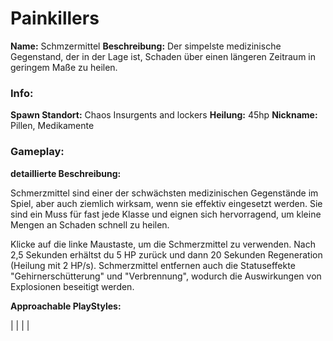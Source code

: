 # Painkillers

**Name:** Schmzermittel
**Beschreibung:** Der simpelste medizinische Gegenstand, der in der Lage ist, Schaden über einen längeren Zeitraum in geringem Maße zu heilen.

### Info:

**Spawn Standort:** Chaos Insurgents and lockers
**Heilung:** 45hp
**Nickname:** Pillen, Medikamente

### Gameplay:

**detaillierte Beschreibung:**

Schmerzmittel sind einer der schwächsten medizinischen Gegenstände im Spiel, aber auch ziemlich wirksam, wenn sie effektiv eingesetzt werden. Sie sind ein Muss für fast jede Klasse und eignen sich hervorragend, um kleine Mengen an Schaden schnell zu heilen.

Klicke auf die linke Maustaste, um die Schmerzmittel zu verwenden. Nach 2,5 Sekunden erhältst du 5 HP zurück und dann 20 Sekunden Regeneration (Heilung mit 2 HP/s). Schmerzmittel entfernen auch die Statuseffekte "Gehirnerschütterung" und "Verbrennung", wodurch die Auswirkungen von Explosionen beseitigt werden.

**Approachable PlayStyles:**

|
|
|
|

